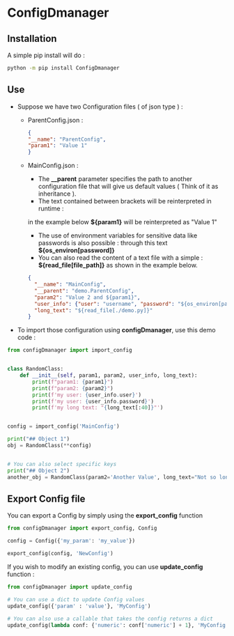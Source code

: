 # ConfigDmanager

## Installation

A simple pip install will do :

```bash
python -m pip install ConfigDmanager
```

## Use

- Suppose we have two Configuration files ( of json type ) :
  - ParentConfig.json :

    ```json
    {
    "__name": "ParentConfig",
    "param1": "Value 1"
    }
    ```
    
  - MainConfig.json :
    
    - The **__parent** parameter specifies the path to another configuration file that will give us default values ( Think of it as inheritance ). 
    - The text contained between brackets will be reinterpreted in runtime : 
    
    in the example below **${param1}** will be reinterpreted as "Value 1"
    
    - The use of environment variables for sensitive data like passwords is also possible : through this text **${os_environ[password]}**
    - You can also read the content of a text file with a simple : **${read_file[file_path]}** as shown in the example below.

    ```json
    {
      "__name": "MainConfig",
      "__parent": "demo.ParentConfig",
      "param2": "Value 2 and ${param1}",
      "user_info": {"user": "username", "password": "${os_environ[password]}"},
      "long_text": "${read_file[./demo.py]}"
    }
    ```



- To import those configuration using **configDmanager**, use this demo code :

```python
from configDmanager import import_config


class RandomClass:
    def __init__(self, param1, param2, user_info, long_text):
        print(f"param1: {param1}")
        print(f"param2: {param2}")
        print(f'my user: {user_info.user}')
        print(f'my user: {user_info.password}')
        print(f'my long text: "{long_text[:40]}"')


config = import_config('MainConfig')

print("## Object 1")
obj = RandomClass(**config)


# You can also select specific keys
print("## Object 2")
another_obj = RandomClass(param2='Another Value', long_text="Not so long", **config[['param1', 'user_info']])

```



## Export Config file

You can export a Config by simply using the **export_config** function

```python
from configDmanager import export_config, Config

config = Config({'my_param': 'my_value'})

export_config(config, 'NewConfig')
```

If you wish to modify an existing config, you can use **update_config** function :

```python
from configDmanager import update_config

# You can use a dict to update Config values
update_config({'param' : 'value'}, 'MyConfig')

# You can also use a callable that takes the config returns a dict
update_config(lambda conf: {'numeric': conf['numeric'] + 1}, 'MyConfig')
```

